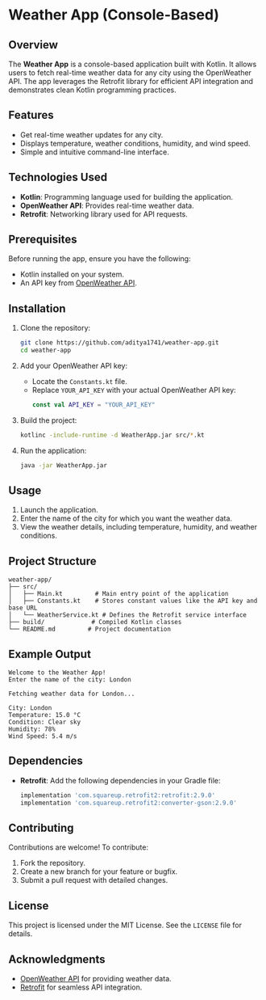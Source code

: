 # Weather App (Console-Based)

## Overview
The **Weather App** is a console-based application built with Kotlin. It allows users to fetch real-time weather data for any city using the OpenWeather API. The app leverages the Retrofit library for efficient API integration and demonstrates clean Kotlin programming practices.

## Features
- Get real-time weather updates for any city.
- Displays temperature, weather conditions, humidity, and wind speed.
- Simple and intuitive command-line interface.

## Technologies Used
- **Kotlin**: Programming language used for building the application.
- **OpenWeather API**: Provides real-time weather data.
- **Retrofit**: Networking library used for API requests.

## Prerequisites
Before running the app, ensure you have the following:
- Kotlin installed on your system.
- An API key from [OpenWeather API](https://openweathermap.org/api).

## Installation

1. Clone the repository:
   ```bash
   git clone https://github.com/aditya1741/weather-app.git
   cd weather-app
   ```

2. Add your OpenWeather API key:
    - Locate the `Constants.kt` file.
    - Replace `YOUR_API_KEY` with your actual OpenWeather API key:
      ```kotlin
      const val API_KEY = "YOUR_API_KEY"
      ```

3. Build the project:
   ```bash
   kotlinc -include-runtime -d WeatherApp.jar src/*.kt
   ```

4. Run the application:
   ```bash
   java -jar WeatherApp.jar
   ```

## Usage
1. Launch the application.
2. Enter the name of the city for which you want the weather data.
3. View the weather details, including temperature, humidity, and weather conditions.

## Project Structure
```
weather-app/
├── src/
│   ├── Main.kt         # Main entry point of the application
│   ├── Constants.kt    # Stores constant values like the API key and base URL
│   └── WeatherService.kt # Defines the Retrofit service interface
├── build/             # Compiled Kotlin classes
└── README.md         # Project documentation
```

## Example Output
```
Welcome to the Weather App!
Enter the name of the city: London

Fetching weather data for London...

City: London
Temperature: 15.0 °C
Condition: Clear sky
Humidity: 78%
Wind Speed: 5.4 m/s
```

## Dependencies
- **Retrofit**: Add the following dependencies in your Gradle file:
  ```gradle
  implementation 'com.squareup.retrofit2:retrofit:2.9.0'
  implementation 'com.squareup.retrofit2:converter-gson:2.9.0'
  ```

## Contributing
Contributions are welcome! To contribute:
1. Fork the repository.
2. Create a new branch for your feature or bugfix.
3. Submit a pull request with detailed changes.

## License
This project is licensed under the MIT License. See the `LICENSE` file for details.

## Acknowledgments
- [OpenWeather API](https://openweathermap.org/api) for providing weather data.
- [Retrofit](https://square.github.io/retrofit/) for seamless API integration.

